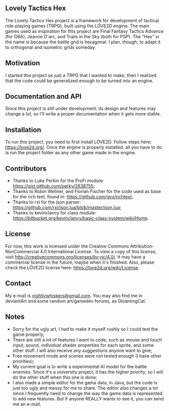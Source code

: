 ## Lovely Tactics Hex

The Lovely Tactics Hex project is a framework for development of tactical role-playing games (TRPG), built using the LÖVE2D engine.
The main games used as inspiration for this project are Final Fantasy Tactics Advance (for GBA), Jeanne D'arc, and Trails in the Sky (both for PSP).
The "Hex" in the name is because the battle grid is hexagonal. I plan, though, to adapt it to orthogonal and isometric grids someday.

## Motivation

I started this project as just a TRPG that I wanted to make, then I realized that the code could be generalized enough to be turned into an engine.

## Documentation and API

Since this project is still under development, its design and features may change a lot, so I'll write a proper documentation when it gets more stable.

## Installation

To run this project, you need to first install LÖVE2D. Follow steps here: https://love2d.org/.
Once the engine is properly installed, all you have to do is run the project folder as any other game made in the engine.

## Contributors

* Thanks to Luke Perkin for the ProFi module: https://gist.github.com/perky/2838755;
* Thanks to Robin Wellner, and Florian Fischer for the code used as base for the rich text, found in: https://github.com/gvx/richtext;
* Thanks to rxi for the json parser: https://github.com/rxi/json.lua/blob/master/json.lua;
* Thanks to kevinclancy for class module: https://bitbucket.org/kevinclancy/basic-class-system/wiki/Home.

## License

For now, this work is licensed under the Creative Commons Attribution-NonCommercial 4.0 International License. To view a copy of this license, visit http://creativecommons.org/licenses/by-nc/4.0/. It may have a commercial license in the future, maybe when it's finished.
Also, please check the LÖVE2D license here: https://love2d.org/wiki/License.

## Contact

My e-mail is nightlywhiskers@gmail.com. You may also find me in deviantArt and some random art/gamedev forums, as GloamingCat.

## Notes

* Sorry for the ugly art, I had to make it myself rushly so I could test the game properly;
* There are still a lot of features I want to code, such as mouse and touch input, sound, individual shader properties for each sprite, and some other stuff. I will also receive any suggestions anyone want to give;
* Free movement mode and scenes were not tested enough (I have other priorities);
* My current goal is to write a experimental AI model for the battle enemies. Since it's a university project, it has the higher priority, so I will do the other stuff when this one is done;
* I also made a simple editor for the gama data, in Java, but the code is just too ugly and messy for me to share. The editor also changes a lot since I frequently need to change the way the game data is represented to add new features. But if anyone REALLY wants to see it, you can send me an e-mail.
